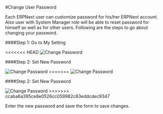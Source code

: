 #Change User Password

Each ERPNext user can customize password for his/her ERPNext account. Also user with System Manager role will be able to reset password for himself as well as for other users. Following are the steps to go about changing your password.


####Step 1: Go to My Setting

<<<<<<< HEAD
<img alt="Change Password" class="screenshot" src="/docs/assets/img/articles/change-password-1.png">

####Step 2: Set New Password

<img alt="Change Password" class="screenshot" src="/docs/assets/img/articles/change-password-2.png">
=======
<img alt="Change Password" class="screenshot" src="{{docs_base_url}}/assets/img/articles/change-password-1.png">

####Step 2: Set New Password

<img alt="Change Password" class="screenshot" src="{{docs_base_url}}/assets/img/articles/change-password-2.png">
>>>>>>> ccaba6a395ce8e0526cc059982c83eddcdec9347

Enter the new password and save the form to save changes.


<!-- markdown -->